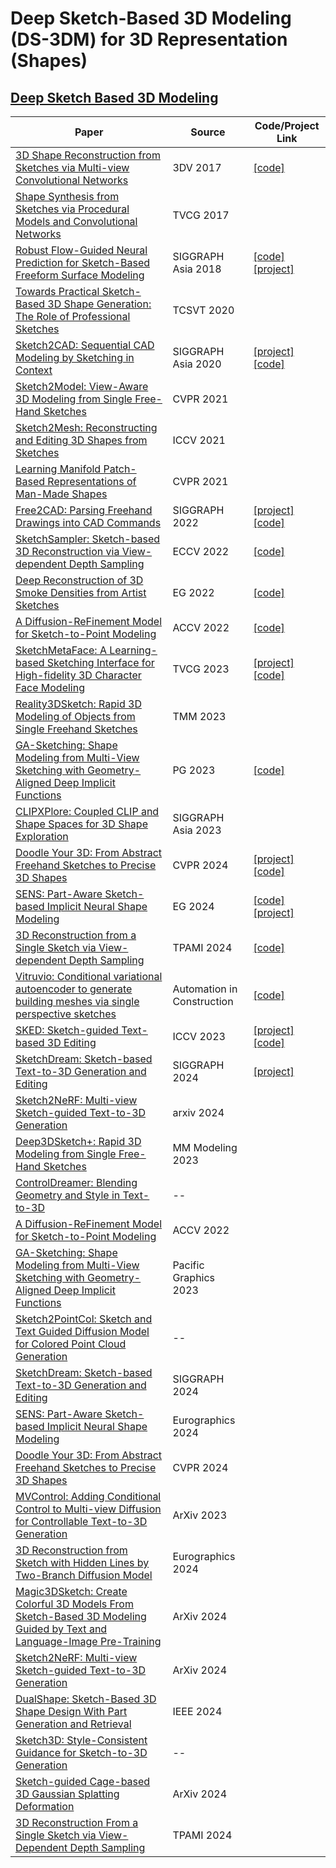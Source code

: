 # Deep Sketch-Based 3D Modeling (DS-3DM) for 3D Representation (Shapes)
## [Deep Sketch Based 3D Modeling](https://docs.google.com/spreadsheets/d/1uzk5veyd1NCjkYK5tiwvx1yG_2nv57keYSKqyuaprFk/edit?usp=sharing)

| Paper | Source | Code/Project Link  |
| --- | --- | --- |
| [3D Shape Reconstruction from Sketches via Multi-view Convolutional Networks](https://arxiv.org/pdf/1707.08390) | 3DV 2017 | [[code]](https://github.com/happylun/SketchModeling) |
| [Shape Synthesis from Sketches via Procedural Models and Convolutional Networks](http://www.meyumer.com/pdfs/shapepmconvnet.pdf) | TVCG 2017 |  |
| [Robust Flow-Guided Neural Prediction for Sketch-Based Freeform Surface Modeling](http://haopan.github.io/papers/SketchCNN.pdf) | SIGGRAPH Asia 2018 | [[code]](https://github.com/Enigma-li/SketchCNN) [[project]](http://haopan.github.io/sketchCNN.html) |
| [Towards Practical Sketch-Based 3D Shape Generation: The Role of Professional Sketches](https://ieeexplore.ieee.org/abstract/document/9272370) | TCSVT 2020 |  |
| [Sketch2CAD: Sequential CAD Modeling by Sketching in Context](http://geometry.cs.ucl.ac.uk/projects/2020/sketch2cad/paper_docs/Sketch2CAD_SIGA_2020.pdf) | SIGGRAPH Asia 2020 | [[project]](http://geometry.cs.ucl.ac.uk/projects/2020/sketch2cad/) [[code]](https://github.com/Enigma-li/Sketch2CAD) |
| [Sketch2Model: View-Aware 3D Modeling from Single Free-Hand Sketches](https://arxiv.org/abs/2105.06663) | CVPR 2021 |  |
| [Sketch2Mesh: Reconstructing and Editing 3D Shapes from Sketches](https://arxiv.org/abs/2104.00482v1) | ICCV 2021 |  |
| [Learning Manifold Patch-Based Representations of Man-Made Shapes](https://openaccess.thecvf.com/content/ICCV2023/papers/Wu_Sketch_and_Text_Guided_Diffusion_Model_for_Colored_Point_Cloud_ICCV_2023_paper.pdf) | CVPR 2021 | |
| [Free2CAD: Parsing Freehand Drawings into CAD Commands](https://enigma-li.github.io/projects/free2cad/Free2CAD_SIG_2022.pdf) | SIGGRAPH 2022 | [[project]](http://geometry.cs.ucl.ac.uk/projects/2022/free2cad/) [[code]](https://github.com/Enigma-li/Free2CAD) |
| [SketchSampler: Sketch-based 3D Reconstruction via View-dependent Depth Sampling](https://arxiv.org/abs/2208.06880) | ECCV 2022 | [[code]](https://github.com/cjeen/sketchsampler) |
| [Deep Reconstruction of 3D Smoke Densities from Artist Sketches](https://hal.science/hal-03711264/file/paper1012_CRC.pdf) | EG 2022 | [[code]](https://github.com/byungsook/sketch2fluid) |
| [A Diffusion-ReFinement Model for Sketch-to-Point Modeling](https://openaccess.thecvf.com/content/ACCV2022/papers/Kong_A_Diffusion-ReFinement_Model_for_Sketch-to-Point_Modeling_ACCV_2022_paper.pdf)| ACCV 2022 | [[code]](https://github.com/Walterkd/diffusion-refine-sketch2point) |
| [SketchMetaFace: A Learning-based Sketching Interface for High-fidelity 3D Character Face Modeling](https://arxiv.org/abs/2307.00804)| TVCG 2023 | [[project]](https://zhongjinluo.github.io/SketchMetaFace/) [[code]](https://github.com/zhongjinluo/SketchMetaFace) |
| [Reality3DSketch: Rapid 3D Modeling of Objects from Single Freehand Sketches](https://arxiv.org/abs/2310.18148)| TMM 2023 |  |
| [GA-Sketching: Shape Modeling from Multi-View Sketching with Geometry-Aligned Deep Implicit Functions](https://doi.org/10.1111/cgf.14948)| PG 2023 | [[code]](https://github.com/LordLiang/GA-Sketching) |
| [CLIPXPlore: Coupled CLIP and Shape Spaces for 3D Shape Exploration](https://dl.acm.org/doi/10.1145/3610548.3618144) | SIGGRAPH Asia 2023 | |
| [Doodle Your 3D: From Abstract Freehand Sketches to Precise 3D Shapes](https://arxiv.org/abs/2312.04043)| CVPR 2024 | [[project]](https://hmrishavbandy.github.io/doodle23d/) [[code]](https://github.com/hmrishavbandy/dy3d) | 
| [SENS: Part-Aware Sketch-based Implicit Neural Shape Modeling](https://arxiv.org/abs/2306.06088)| EG 2024 | [[code]](https://github.com/AlexandreBinninger/SENS) [[project]](https://alexandrebinninger.com/SENS/) |
| [3D Reconstruction from a Single Sketch via View-dependent Depth Sampling](https://ieeexplore.ieee.org/abstract/document/10589301)| TPAMI 2024 | [[code]](https://github.com/cjeen/sketchsampler) |
| [Vitruvio: Conditional variational autoencoder to generate building meshes via single perspective sketches](https://www.sciencedirect.com/science/article/pii/S0926580524002346)| Automation in Construction | [[code]](https://github.com/CDInstitute/Vitruvio) |
| [SKED: Sketch-guided Text-based 3D Editing](https://arxiv.org/abs/2303.10735) | ICCV 2023 | [[project]](https://sked-paper.github.io/) [[code]](https://github.com/aryanmikaeili/SKED) |
| [SketchDream: Sketch-based Text-to-3D Generation and Editing](http://geometrylearning.com/SketchDream/) | SIGGRAPH 2024 | [[project]](http://geometrylearning.com/SketchDream/) |
| [Sketch2NeRF: Multi-view Sketch-guided Text-to-3D Generation](https://arxiv.org/abs/2401.14257) | arxiv 2024 |  |
| [Deep3DSketch+: Rapid 3D Modeling from Single Free-Hand Sketches](https://link.springer.com/chapter/10.1007/978-3-031-27818-1_2) | MM Modeling 2023| |
| [ControlDreamer: Blending Geometry and Style in Text-to-3D](https://link.springer.com/chapter/10.1007/978-3-031-27818-1_2](https://arxiv.org/abs/2312.01129)) | -- | |
| [A Diffusion-ReFinement Model for Sketch-to-Point Modeling](https://openaccess.thecvf.com/content/ACCV2022/papers/Kong_A_Diffusion-ReFinement_Model_for_Sketch-to-Point_Modeling_ACCV_2022_paper.pdf) | ACCV 2022 | |
| [GA-Sketching: Shape Modeling from Multi-View Sketching with Geometry-Aligned Deep Implicit Functions](https://onlinelibrary.wiley.com/doi/pdfdirect/10.1111/cgf.14948) | Pacific Graphics 2023 | |
| [Sketch2PointCol: Sketch and Text Guided Diffusion Model for Colored Point Cloud Generation](https://arxiv.org/abs/1906.12337) | -- | |
| [SketchDream: Sketch-based Text-to-3D Generation and Editing](https://dl.acm.org/doi/pdf/10.1145/3658120) | SIGGRAPH 2024 | |
| [SENS: Part-Aware Sketch-based Implicit Neural Shape Modeling](https://arxiv.org/pdf/2306.06088) | Eurographics 2024 | |
| [Doodle Your 3D: From Abstract Freehand Sketches to Precise 3D Shapes](https://openaccess.thecvf.com/content/CVPR2024/papers/Bandyopadhyay_Doodle_Your_3D_From_Abstract_Freehand_Sketches_to_Precise_3D_CVPR_2024_paper.pdf) | CVPR 2024 | |
| [MVControl: Adding Conditional Control to Multi-view Diffusion for Controllable Text-to-3D Generation](https://arxiv.org/pdf/2311.14494) | ArXiv 2023 | |
| [3D Reconstruction from Sketch with Hidden Lines by Two-Branch Diffusion Model](https://jdily.github.io/resource/hidden_recon/hidden_recon_eg24_short.pdf) | Eurographics 2024 | |
| [Magic3DSketch: Create Colorful 3D Models From Sketch-Based 3D Modeling Guided by Text and Language-Image Pre-Training](https://arxiv.org/pdf/2407.19225) | ArXiv 2024 | |
| [Sketch2NeRF: Multi-view Sketch-guided Text-to-3D Generation](https://arxiv.org/pdf/2401.14257) | ArXiv 2024 | |
| [DualShape: Sketch-Based 3D Shape Design With Part Generation and Retrieval](https://ieeexplore.ieee.org/stamp/stamp.jsp?tp=&arnumber=10418885) | IEEE 2024 | |
| [Sketch3D: Style-Consistent Guidance for Sketch-to-3D Generation](https://openreview.net/pdf?id=kEpfY7f4wU) | -- | |
| [Sketch-guided Cage-based 3D Gaussian Splatting Deformation](https://arxiv.org/abs/2411.12168) | ArXiv 2024 | |
| [3D Reconstruction From a Single Sketch via View-Dependent Depth Sampling](https://ieeexplore.ieee.org/stamp/stamp.jsp?tp=&arnumber=10589301) | TPAMI 2024 | |



